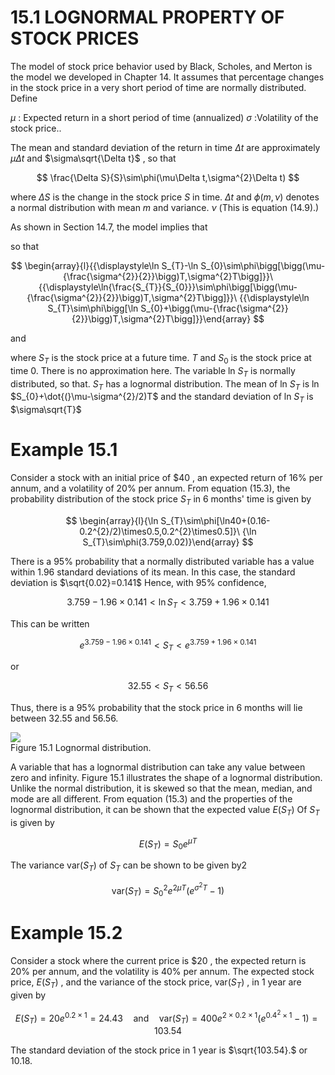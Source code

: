 # 15.1 LOGNORMAL PROPERTY OF STOCK PRICES  

The model of stock price behavior used by Black, Scholes, and Merton is the model we developed in Chapter 14. It assumes that percentage changes in the stock price in a very short period of time are normally distributed. Define  

$\mu$ : Expected return in a short period of time (annualized) $\sigma$ :Volatility of the stock price..  

The mean and standard deviation of the return in time $\Delta t$ are approximately $\mu\Delta t$ and $\sigma\sqrt{\Delta t}$ , so that  

$$
\frac{\Delta S}{S}\sim\phi(\mu\Delta t,\sigma^{2}\Delta t)
$$  

where $\Delta S$ is the change in the stock price $S$ in time. $\Delta t$ and $\phi(m,\nu)$ denotes a normal distribution with mean $m$ and variance. $\nu$ (This is equation (14.9).)  

As shown in Section 14.7, the model implies that  

so that  

$$
\begin{array}{l}{{\displaystyle\ln S_{T}-\ln S_{0}\sim\phi\bigg[\bigg(\mu-{\frac{\sigma^{2}}{2}}\bigg)T,\sigma^{2}T\bigg]}}\ {{\displaystyle\ln{\frac{S_{T}}{S_{0}}}\sim\phi\bigg[\bigg(\mu-{\frac{\sigma^{2}}{2}}\bigg)T,\sigma^{2}T\bigg]}}\ {{\displaystyle\ln S_{T}\sim\phi\bigg[\ln S_{0}+\bigg(\mu-{\frac{\sigma^{2}}{2}}\bigg)T,\sigma^{2}T\bigg]}}\end{array}
$$  

and  

where $S_{T}$ is the stock price at a future time. $T$ and $S_{0}$ is the stock price at time 0. There is no approximation here. The variable ln $S_{T}$ is normally distributed, so that. $S_{T}$ has a lognormal distribution. The mean of ln $S_{T}$ is ln $S_{0}+\dot{(}\mu-\sigma^{2}/2)T$ and the standard deviation of ln $S_{T}$ is $\sigma\sqrt{T}$  

# Example 15.1  

Consider a stock with an initial price of $\$40$ , an expected return of $16\%$ per annum, and a volatility of $20\%$ per annum. From equation (15.3), the probability distribution of the stock price $S_{T}$ in 6 months' time is given by  

$$
\begin{array}{l}{\ln S_{T}\sim\phi[\ln40+(0.16-0.2^{2}/2)\times0.5,0.2^{2}\times0.5]}\ {\ln S_{T}\sim\phi(3.759,0.02)}\end{array}
$$  

There is a $95\%$ probability that a normally distributed variable has a value within 1.96 standard deviations of its mean. In this case, the standard deviation is $\sqrt{0.02}=0.141$ Hence, with $95\%$ confidence,  

$$
3.759-1.96\times0.141<\ln S_{T}<3.759+1.96\times0.141
$$  

This can be written  

$$
e^{3.759-1.96\times0.141}<S_{T}<e^{3.759+1.96\times0.141}
$$  

or  

$$
32.55<S_{T}<56.56
$$  

Thus, there is a $95\%$ probability that the stock price in 6 months will lie between 32.55 and 56.56.  

![](20c4902095e5ce8a10dab9ab1a7a7f49bbc37705a3c43e8915fe969b696330ef.jpg)  
Figure 15.1 Lognormal distribution.  

A variable that has a lognormal distribution can take any value between zero and infinity. Figure 15.1 illustrates the shape of a lognormal distribution. Unlike the normal distribution, it is skewed so that the mean, median, and mode are all different. From equation (15.3) and the properties of the lognormal distribution, it can be shown that the expected value $E(S_{T})$ Of $S_{T}$ is given by  

$$
E(S_{T})=S_{0}e^{\mu T}
$$  

The variance $\mathrm{var}(S_{T})$ of $S_{T}$ can be shown to be given by2  

$$
\mathrm{var}(S_{T})=S_{0}^{2}e^{2\mu T}(e^{\sigma^{2}T}-1)
$$  

# Example 15.2  

Consider a stock where the current price is $\$20$ , the expected return is $20\%$ per annum, and the volatility is $40\%$ per annum. The expected stock price, $E(S_{T})$ , and the variance of the stock price, $\mathrm{var}(S_{T})$ , in 1 year are given by  

$$
E(S_{T})=20e^{0.2\times1}=24.43\quad\mathrm{and}\quad\mathrm{var}(S_{T})=400e^{2\times0.2\times1}(e^{0.4^{2}\times1}-1)=103.54
$$  

The standard deviation of the stock price in 1 year is $\sqrt{103.54}.$ or 10.18.  

